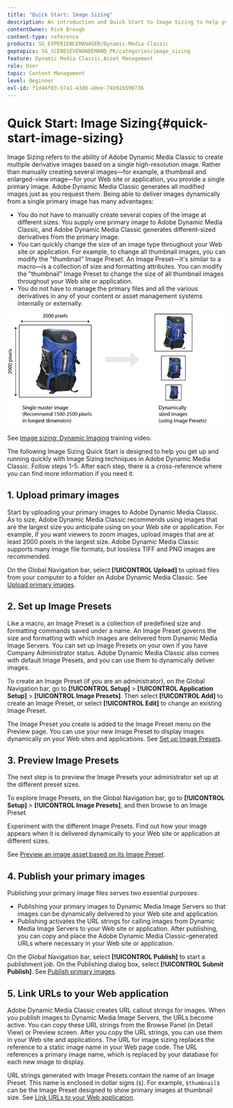 ```yaml
---
title: "Quick Start: Image Sizing"
description: An introduction and Quick Start to Image Sizing to help you get up and running quickly with Image Sizing techniques in Adobe Dynamic Media Classic.
contentOwner: Rick Brough
content-type: reference
products: SG_EXPERIENCEMANAGER/Dynamic-Media-Classic
geptopics: SG_SCENESEVENONDEMAND_PK/categories/image_sizing
feature: Dynamic Media Classic,Asset Management
role: User
topic: Content Management
level: Beginner
exl-id: f1d46f03-57a1-43d8-a0ee-74b92b590736
---
```

# Quick Start: Image Sizing{#quick-start-image-sizing}

Image Sizing refers to the ability of Adobe Dynamic Media Classic to create multiple derivative images based on a single high-resolution image. Rather than manually creating several images—for example, a thumbnail and enlarged-view image—for your Web site or application, you provide a single primary image. Adobe Dynamic Media Classic generates all modified images just as you request them. Being able to deliver images dynamically from a single primary image has many advantages:

* You do not have to manually create several copies of the image at different sizes. You supply one primary image to Adobe Dynamic Media Classic, and Adobe Dynamic Media Classic generates different-sized derivatives from the primary image. 
* You can quickly change the size of an image type throughout your Web site or application. For example, to change all thumbnail images, you can modify the "thumbnail" Image Preset. An Image Preset—it's similar to a macro—is a collection of size and formatting attributes. You can modify the "thumbnail" Image Preset to change the size of all thumbnail images throughout your Web site or application. 
* You do not have to manage the primary files and all the various derivatives in any of your content or asset management systems internally or externally.

![You can create multiple derivative images at different sized from the same high-resolution primary file.](/help/using/assets/is_derivative_sizes_popup.png)

See [Image sizing: Dynamic Imaging](https://s7d5.scene7.com/s7viewers/html5/VideoViewer.html?videoserverurl=https://s7d5.scene7.com/is/content/&emailurl=https://s7d5.scene7.com/s7/emailFriend&serverUrl=https://s7d5.scene7.com/is/image/&config=Scene7SharedAssets/Universal_HTML5_Video&contenturl=https://s7d5.scene7.com/skins/&asset=S7tutorials/557_Image%20Sizing_converted%20renamed_Dynamic%20Imaging-AVS) training video.

The following Image Sizing Quick Start is designed to help you get up and running quickly with Image Sizing techniques in Adobe Dynamic Media Classic. Follow steps 1-5. After each step, there is a cross-reference where you can find more information if you need it.

## 1. Upload primary images

Start by uploading your primary images to Adobe Dynamic Media Classic. As to size, Adobe Dynamic Media Classic recommends using images that are the largest size you anticipate using on your Web site or application. For example, if you want viewers to zoom images, upload images that are at least 2000 pixels in the largest size. Adobe Dynamic Media Classic supports many image file formats, but lossless TIFF and PNG images are recommended.

On the Global Navigation bar, select **[!UICONTROL Upload]** to upload files from your computer to a folder on Adobe Dynamic Media Classic. See [Upload primary images](uploading-master-images.md#uploading_master_images).

## 2. Set up Image Presets

Like a macro, an Image Preset is a collection of predefined size and formatting commands saved under a name. An Image Preset governs the size and formatting with which images are delivered from Dynamic Media Image Servers. You can set up Image Presets on your own if you have Company Administrator status. Adobe Dynamic Media Classic also comes with default Image Presets, and you can use them to dynamically deliver images.

To create an Image Preset (if you are an administrator), on the Global Navigation bar, go to **[!UICONTROL Setup]** > **[!UICONTROL Application Setup]** > **[!UICONTROL Image Presets]**. Then select **[!UICONTROL Add]** to create an Image Preset, or select **[!UICONTROL Edit]** to change an existing Image Preset.

The Image Preset you create is added to the Image Preset menu on the Preview page. You can use your new Image Preset to display images dynamically on your Web sites and applications. See [Set up Image Presets](setting-image-presets.md#setting_up_image_presets).

## 3. Preview Image Presets

The next step is to preview the Image Presets your administrator set up at the different preset sizes.

To explore Image Presets, on the Global Navigation bar, go to **[!UICONTROL Setup]** > **[!UICONTROL Image Presets]**, and then browse to an Image Preset.

Experiment with the different Image Presets. Find out how your image appears when it is delivered dynamically to your Web site or application at different sizes.

See [Preview an image asset based on its Image Preset](previewing-asset.md#previewing_an_image_asset_based_on_its_image_preset).

## 4. Publish your primary images

Publishing your primary image files serves two essential purposes:

* Publishing your primary images to Dynamic Media Image Servers so that images can be dynamically delivered to your Web site and application.
* Publishing activates the URL strings for calling images from Dynamic Media Image Servers to your Web site or application. After publishing, you can copy and place the Adobe Dynamic Media Classic-generated URLs where necessary in your Web site or application.

On the Global Navigation bar, select **[!UICONTROL Publish]** to start a publishment job. On the Publishing dialog box, select **[!UICONTROL Submit Publish]**. See [Publish primary images](publishing-master-images.md#publishing_master_images).

## 5. Link URLs to your Web application

Adobe Dynamic Media Classic creates URL callout strings for images. When you publish images to Dynamic Media Image Servers, the URLs become active. You can copy these URL strings from the Browse Panel (in Detail View) or Preview screen. After you copy the URL strings, you can use them in your Web site and applications. The URL for image sizing replaces the reference to a static image name in your Web page code. The URL references a primary image name, which is replaced by your database for each new image to display.

URL strings generated with Image Presets contain the name of an Image Preset. This name is enclosed in dollar signs (`$`). For example, `$thumbnail$` can be the Image Preset designed to show primary images at thumbnail size. See [Link URLs to your Web application](linking-urls-web-application.md#linking_urls_to_your_web_application).
